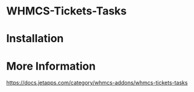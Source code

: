 # WHMCS-Tickets-Tasks

# Installation

# More Information

https://docs.jetapps.com/category/whmcs-addons/whmcs-tickets-tasks
